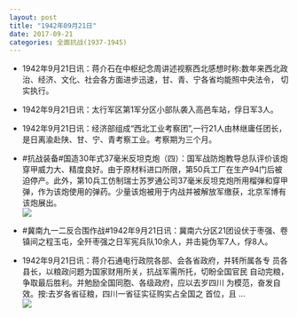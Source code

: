 ```yaml
---
layout: post
title: "1942年09月21日"
date: 2017-09-21
categories: 全面抗战(1937-1945)
---
```


<meta name="referrer" content="no-referrer" />

- 1942年9月21日讯：蒋介石在中枢纪念周讲述视察西北感想时称:数年来西北政 治、经济、文化、社会各方面进步迅速，甘、青、宁各省均能照中央法令， 切实执行。 

- 1942年9月21日讯：太行军区第1军分区小部队袭入高邑车站，俘日军3人。 

- 1942年9月21日讯：经济部组成“西北工业考察团”,一行21人由林继庸任团长， 是日离渝赴陕、甘、宁、青考察工业。考察期为三个月。 

- #抗战装备#国造30年式37毫米反坦克炮（四）：国军战防炮教导总队评价该炮穿甲威力大、精度良好。由于原材料进口所限，第50兵工厂在生产94门后被迫停产。此外，第10兵工仿制瑞士苏罗通公司37毫米反坦克炮所用榴弹和穿甲弹，作为该炮使用的弹药。少量该炮被用于内战并被解放军缴获，北京军博有该炮展出。 <br/><img src="https://wx1.sinaimg.cn/large/aca367d8ly1fjqydrypadj20dk0qojx1.jpg" />

- #冀南九一二反合围作战#1942年9月21日讯：冀南六分区21团设伏于枣强、卷镇间之程玉屯，全歼枣强之日军宪兵队10余人，并击毙伪军7人，俘8人。 

- 1942年9月21日讯：蒋介石通电行政院各部、会各省政府，并转所属各专 员各县长，以粮政问题为国家财用所关，抗战军需所托，切盼全国官民 自动完粮，争取最后胜利。并勉励全国同胞、各级政府，应以去岁四川 为模范，奋发自效。按:去岁各省征粮，四川一省征实征购实占全国之 首位，且 ... <br/><img src="https://wx2.sinaimg.cn/large/aca367d8ly1fjquwx32bhj20c8090aa3.jpg" />

